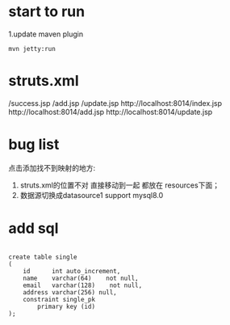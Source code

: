 # start to run
1.update maven plugin

```shell 
mvn jetty:run 

```
# struts.xml
<result name="main">/success.jsp</result>
<result name="add1">/add.jsp</result>
<result name="update1">/update.jsp</result>
http://localhost:8014/index.jsp
http://localhost:8014/add.jsp
http://localhost:8014/update.jsp



# bug list
点击添加找不到映射的地方:
1. struts.xml的位置不对 直接移动到一起 都放在 resources下面；
2. 数据源切换成datasource1 support mysql8.0

# add sql

```mysql

create table single
(
    id      int auto_increment,
    name    varchar(64)    not null,
    email   varchar(128)    not null,
    address varchar(256) null,
    constraint single_pk
        primary key (id)
);


```
